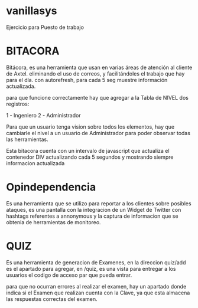 vanillasys
==========

Ejercicio para Puesto de trabajo


BITACORA
========

Bitácora, es una herramienta que usan en varias áreas de atención al cliente de Axtel. eliminando el uso de correos, y facilitándoles el trabajo que hay para el día. con autorefresh, para cada 5 seg muestre información actualizada.

para que funcione correctamente hay que agregar a la Tabla de NIVEL dos registros:

1 - Ingeniero
2 - Administrador

Para que un usuario tenga vision sobre todos los elementos, hay que cambiarle el nivel a un usuario de Administrador para poder observar todas las herramientas.

Esta bitacora cuenta con un intervalo de javascript que actualiza el contenedor DIV actualizando cada 5 segundos y mostrando siempre informacion actualizada

Opindependencia
===============

Es una herramienta que se utilizo para reportar a los clientes sobre posibles ataques, es una pantalla con la integracion de un Widget de Twitter con hashtags referentes a annonymous y la captura de informacion que se obtenia de herramientas de monitoreo.

QUIZ
====

Es una herramienta de generacion de Examenes, en la direccion quiz/add es el apartado para agregar, en /quiz, es una vista para entregar a los usuarios el codigo de acceso par que pueda entrar.

para que no ocurran errores al realizar el examen, hay un apartado donde indica si el Examen que realizan cuenta con la Clave, ya que esta almacena las respuestas correctas del examen.

